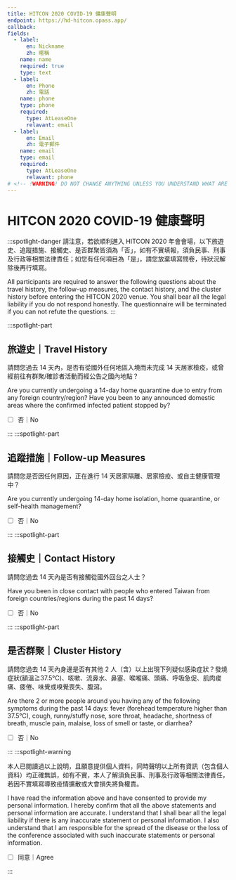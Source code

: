 ```yaml
---
title: HITCON 2020 COVID-19 健康聲明
endpoint: https://hd-hitcon.opass.app/
callback:
fields:
  - label:
      en: Nickname
      zh: 暱稱
    name: name
    required: true
    type: text
  - label:
      en: Phone
      zh: 電話
    name: phone
    type: phone
    required:
      type: AtLeaseOne
      relavant: email
  - label:
      en: Email
      zh: 電子郵件
    name: email
    type: email
    required:
      type: AtLeaseOne
      relavant: phone
# <!-- !WARNING! DO NOT CHANGE ANYTHING UNLESS YOU UNDERSTAND WHAT ARE YOU ACTUALLY DO  -->
---
```

# HITCON 2020 COVID-19 健康聲明

:::spotlight-danger
請注意，若欲順利進入 HITCON 2020 年會會場，以下旅遊史、追蹤措施、接觸史、是否群聚皆須為「否」，如有不實填報，須負民事、刑事及行政等相關法律責任；如您有任何項目為「是」，請您放棄填寫問卷，待狀況解除後再行填寫。

All participants are required to answer the following questions about the travel history, the follow-up measures, the contact history, and the cluster history before entering the HITCON 2020 venue. You shall bear all the legal liability if you do not respond honestly. The questionnaire will be terminated if you can not refute the questions.
:::

:::spotlight-part

## 旅遊史｜Travel History

請問您過去 14 天內，是否有從國外任何地區入境而未完成 14 天居家檢疫，或曾經前往有群聚/確診者活動而經公告之國內地點？

Are you currently undergoing a 14-day home quarantine due to entry from any foreign country/region? Have you been to any announced domestic areas where the confirmed infected patient stopped by?

- [ ] 否｜No

:::
:::spotlight-part

## 追蹤措施｜Follow-up Measures

請問您是否因任何原因，正在進行 14 天居家隔離、居家檢疫、或自主健康管理中？

Are you currently undergoing 14-day home isolation, home quarantine, or self-health management?

- [ ] 否｜No

:::
:::spotlight-part

## 接觸史｜Contact History

請問您過去 14 天內是否有接觸從國外回台之人士？

Have you been in close contact with people who entered Taiwan from foreign countries/regions during the past 14 days?

- [ ] 否｜No

:::
:::spotlight-part

## 是否群聚｜Cluster History

請問您過去 14 天內身邊是否有其他 2 人（含）以上出現下列疑似感染症狀？發燒症狀(額溫≧37.5°C)、咳嗽、流鼻水、鼻塞、喉嚨痛、頭痛、呼吸急促、肌肉痠痛、疲倦、味覺或嗅覺喪失、腹瀉。

Are there 2 or more people around you having any of the following symptoms during the past 14 days: fever (forehead temperature higher than 37.5°C), cough, runny/stuffy nose, sore throat, headache, shortness of breath, muscle pain, malaise, loss of smell or taste, or diarrhea?

- [ ] 否｜No

:::
:::spotlight-warning

本人已閱讀過以上說明，且願意提供個人資料，同時聲明以上所有資訊（包含個人資料）均正確無誤，如有不實，本人了解須負民事、刑事及行政等相關法律責任，若因不實填寫導致疫情擴散或大會損失將負權責。

I have read the information above and have consented to provide my personal information. I hereby confirm that all the above statements and personal information are accurate. I understand that I shall bear all the legal liability if there is any inaccurate statement or personal information. I also understand that I am responsible for the spread of the disease or the loss of the conference associated with such inaccurate statements or personal information.

- [ ] 同意｜Agree

:::
